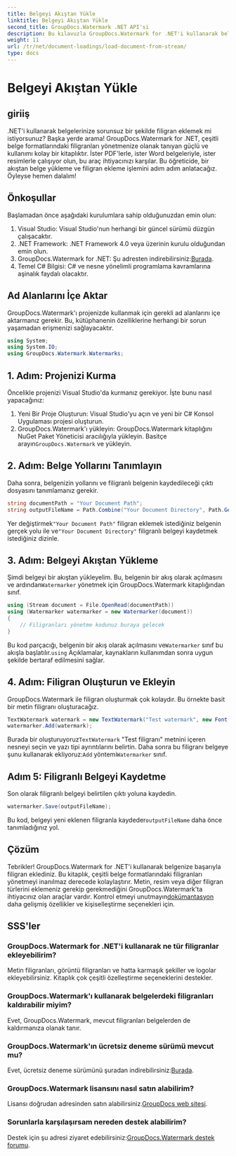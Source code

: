 ```yaml
---
title: Belgeyi Akıştan Yükle
linktitle: Belgeyi Akıştan Yükle
second_title: GroupDocs.Watermark .NET API'si
description: Bu kılavuzla GroupDocs.Watermark for .NET'i kullanarak belgelere nasıl filigran ekleyeceğinizi öğrenin. Belge güvenliğini artırmak isteyen geliştiriciler için mükemmeldir.
weight: 11
url: /tr/net/document-loadings/load-document-from-stream/
type: docs
---
```

# Belgeyi Akıştan Yükle

## giriiş
.NET'i kullanarak belgelerinize sorunsuz bir şekilde filigran eklemek mi istiyorsunuz? Başka yerde arama! GroupDocs.Watermark for .NET, çeşitli belge formatlarındaki filigranları yönetmenize olanak tanıyan güçlü ve kullanımı kolay bir kitaplıktır. İster PDF'lerle, ister Word belgeleriyle, ister resimlerle çalışıyor olun, bu araç ihtiyacınızı karşılar. Bu öğreticide, bir akıştan belge yükleme ve filigran ekleme işlemini adım adım anlatacağız. Öyleyse hemen dalalım!
## Önkoşullar
Başlamadan önce aşağıdaki kurulumlara sahip olduğunuzdan emin olun:
1. Visual Studio: Visual Studio'nun herhangi bir güncel sürümü düzgün çalışacaktır.
2. .NET Framework: .NET Framework 4.0 veya üzerinin kurulu olduğundan emin olun.
3.  GroupDocs.Watermark for .NET: Şu adresten indirebilirsiniz:[Burada](https://releases.groupdocs.com/Watermark/net/).
4. Temel C# Bilgisi: C# ve nesne yönelimli programlama kavramlarına aşinalık faydalı olacaktır.

## Ad Alanlarını İçe Aktar
GroupDocs.Watermark'ı projenizde kullanmak için gerekli ad alanlarını içe aktarmanız gerekir. Bu, kütüphanenin özelliklerine herhangi bir sorun yaşamadan erişmenizi sağlayacaktır.
```csharp
using System;
using System.IO;
using GroupDocs.Watermark.Watermarks;
```
## 1. Adım: Projenizi Kurma
Öncelikle projenizi Visual Studio'da kurmanız gerekiyor. İşte bunu nasıl yapacağınız:
1. Yeni Bir Proje Oluşturun: Visual Studio'yu açın ve yeni bir C# Konsol Uygulaması projesi oluşturun.
2.  GroupDocs.Watermark'ı yükleyin: GroupDocs.Watermark kitaplığını NuGet Paket Yöneticisi aracılığıyla yükleyin. Basitçe arayın`GroupDocs.Watermark` ve yükleyin.
## 2. Adım: Belge Yollarını Tanımlayın
Daha sonra, belgenizin yollarını ve filigranlı belgenin kaydedileceği çıktı dosyasını tanımlamanız gerekir.
```csharp
string documentPath = "Your Document Path";
string outputFileName = Path.Combine("Your Document Directory", Path.GetFileName(documentPath));
```
 Yer değiştirmek`"Your Document Path"` filigran eklemek istediğiniz belgenin gerçek yolu ile ve`"Your Document Directory"` filigranlı belgeyi kaydetmek istediğiniz dizinle.
## 3. Adım: Belgeyi Akıştan Yükleme
Şimdi belgeyi bir akıştan yükleyelim. Bu, belgenin bir akış olarak açılmasını ve ardından`Watermarker` yönetmek için GroupDocs.Watermark kitaplığından sınıf.
```csharp
using (Stream document = File.OpenRead(documentPath))
using (Watermarker watermarker = new Watermarker(document))
{
    // Filigranları yönetme kodunuz buraya gelecek
}
```
 Bu kod parçacığı, belgenin bir akış olarak açılmasını ve`Watermarker` sınıf bu akışla başlatılır.`using` Açıklamalar, kaynakların kullanımdan sonra uygun şekilde bertaraf edilmesini sağlar.
## 4. Adım: Filigran Oluşturun ve Ekleyin
GroupDocs.Watermark ile filigran oluşturmak çok kolaydır. Bu örnekte basit bir metin filigranı oluşturacağız.
```csharp
TextWatermark watermark = new TextWatermark("Test watermark", new Font("Arial", 12));
watermarker.Add(watermark);
```
 Burada bir oluşturuyoruz`TextWatermark` "Test filigranı" metnini içeren nesneyi seçin ve yazı tipi ayrıntılarını belirtin. Daha sonra bu filigranı belgeye şunu kullanarak ekliyoruz:`Add` yöntemi`Watermarker` sınıf.
## Adım 5: Filigranlı Belgeyi Kaydetme
Son olarak filigranlı belgeyi belirtilen çıktı yoluna kaydedin.
```csharp
watermarker.Save(outputFileName);
```
 Bu kod, belgeyi yeni eklenen filigranla kaydeder`outputFileName` daha önce tanımladığınız yol.

## Çözüm
Tebrikler! GroupDocs.Watermark for .NET'i kullanarak belgenize başarıyla filigran eklediniz. Bu kitaplık, çeşitli belge formatlarındaki filigranları yönetmeyi inanılmaz derecede kolaylaştırır. Metin, resim veya diğer filigran türlerini eklemeniz gerekip gerekmediğini GroupDocs.Watermark'ta ihtiyacınız olan araçlar vardır. Kontrol etmeyi unutmayın[dokümantasyon](https://tutorials.groupdocs.com/Watermark/net/) daha gelişmiş özellikler ve kişiselleştirme seçenekleri için.
## SSS'ler
### GroupDocs.Watermark for .NET'i kullanarak ne tür filigranlar ekleyebilirim?
Metin filigranları, görüntü filigranları ve hatta karmaşık şekiller ve logolar ekleyebilirsiniz. Kitaplık çok çeşitli özelleştirme seçeneklerini destekler.
### GroupDocs.Watermark'ı kullanarak belgelerdeki filigranları kaldırabilir miyim?
Evet, GroupDocs.Watermark, mevcut filigranları belgelerden de kaldırmanıza olanak tanır.
### GroupDocs.Watermark'ın ücretsiz deneme sürümü mevcut mu?
 Evet, ücretsiz deneme sürümünü şuradan indirebilirsiniz:[Burada](https://releases.groupdocs.com/).
### GroupDocs.Watermark lisansını nasıl satın alabilirim?
Lisansı doğrudan adresinden satın alabilirsiniz.[GroupDocs web sitesi](https://purchase.groupdocs.com/buy).
### Sorunlarla karşılaşırsam nereden destek alabilirim?
 Destek için şu adresi ziyaret edebilirsiniz:[GroupDocs.Watermark destek forumu](https://forum.groupdocs.com/c/watermark/19).